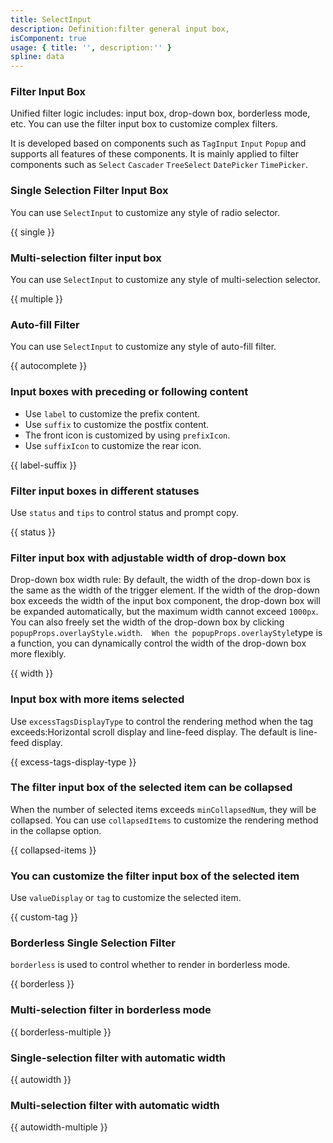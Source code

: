 ```yaml
---
title: SelectInput
description: Definition:filter general input box,
isComponent: true
usage: { title: '', description:'' }
spline: data
---
```


### Filter Input Box

Unified filter logic includes: input box, drop-down box, borderless mode, etc. You can use the filter input box to customize complex filters.

It is developed based on components such as `TagInput` `Input` `Popup` and supports all features of these components. It is mainly applied to filter components such as `Select` `Cascader` `TreeSelect` `DatePicker` `TimePicker`.

### Single Selection Filter Input Box

You can use `SelectInput` to customize any style of radio selector.

{{ single }}

### Multi-selection filter input box

You can use `SelectInput` to customize any style of multi-selection selector.

{{ multiple }}

### Auto-fill Filter

You can use `SelectInput` to customize any style of auto-fill filter.

{{ autocomplete }}

### Input boxes with preceding or following content

- Use `label` to customize the prefix content.
- Use `suffix` to customize the postfix content.
- The front icon is customized by using `prefixIcon`.
- Use `suffixIcon` to customize the rear icon.

{{ label-suffix }}

### Filter input boxes in different statuses

Use `status` and `tips` to control status and prompt copy.

{{ status }}

### Filter input box with adjustable width of drop-down box

Drop-down box width rule: By default, the width of the drop-down box is the same as the width of the trigger element. If the width of the drop-down box exceeds the width of the input box component, the drop-down box will be expanded automatically, but the maximum width cannot exceed `1000px`. You can also freely set the width of the drop-down box by clicking `popupProps.overlayStyle.width`.`  When the popupProps.overlayStyle`type is a function, you can dynamically control the width of the drop-down box more flexibly.

{{ width }}

### Input box with more items selected

Use `excessTagsDisplayType` to control the rendering method when the tag exceeds:Horizontal scroll display and line-feed display. The default is line-feed display.

{{ excess-tags-display-type }}

### The filter input box of the selected item can be collapsed

When the number of selected items exceeds `minCollapsedNum`, they will be collapsed. You can use `collapsedItems` to customize the rendering method in the collapse option.

{{ collapsed-items }}

### You can customize the filter input box of the selected item

Use `valueDisplay` or `tag` to customize the selected item.

{{ custom-tag }}

### Borderless Single Selection Filter

`borderless` is used to control whether to render in borderless mode.

{{ borderless }}

### Multi-selection filter in borderless mode

{{ borderless-multiple }}

### Single-selection filter with automatic width

{{ autowidth }}

### Multi-selection filter with automatic width

{{ autowidth-multiple }}
